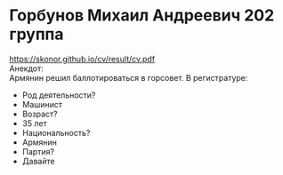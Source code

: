 # Горбунов Михаил Андреевич 202 группа
https://skonor.github.io/cv/result/cv.pdf  
Анекдот:\
Армянин решил баллотироваться в горсовет. В регистратуре: 
- Род деятельности? 
- Машинист 
- Возраст? 
- 35 лет 
- Национальность? 
- Армянин 
- Партия? 
- Давайте

